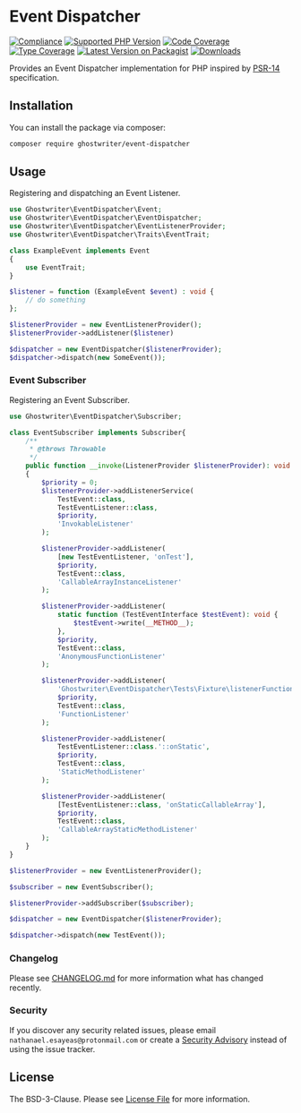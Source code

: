 # Event Dispatcher

[![Compliance](https://github.com/ghostwriter/event-dispatcher/actions/workflows/compliance.yml/badge.svg)](https://github.com/ghostwriter/event-dispatcher/actions/workflows/compliance.yml)
[![Supported PHP Version](https://badgen.net/packagist/php/ghostwriter/event-dispatcher?color=8892bf)](https://www.php.net/supported-versions)
[![Code Coverage](https://codecov.io/gh/ghostwriter/event-dispatcher/branch/main/graph/badge.svg)](https://codecov.io/gh/ghostwriter/event-dispatcher)
[![Type Coverage](https://shepherd.dev/github/ghostwriter/event-dispatcher/coverage.svg)](https://shepherd.dev/github/ghostwriter/event-dispatcher)
[![Latest Version on Packagist](https://badgen.net/packagist/v/ghostwriter/event-dispatcher)](https://packagist.org/packages/ghostwriter/event-dispatcher)
[![Downloads](https://badgen.net/packagist/dt/ghostwriter/event-dispatcher?color=blue)](https://packagist.org/packages/ghostwriter/event-dispatcher)

Provides an Event Dispatcher implementation for PHP inspired by [PSR-14](https://www.php-fig.org/psr/psr-14/) specification.

## Installation

You can install the package via composer:

``` bash
composer require ghostwriter/event-dispatcher
```

## Usage

Registering and dispatching an Event Listener.

```php
use Ghostwriter\EventDispatcher\Event;
use Ghostwriter\EventDispatcher\EventDispatcher;
use Ghostwriter\EventDispatcher\EventListenerProvider;
use Ghostwriter\EventDispatcher\Traits\EventTrait;

class ExampleEvent implements Event
{
    use EventTrait;
}

$listener = function (ExampleEvent $event) : void {
    // do something
};

$listenerProvider = new EventListenerProvider();
$listenerProvider->addListener($listener)

$dispatcher = new EventDispatcher($listenerProvider);
$dispatcher->dispatch(new SomeEvent());
```

### Event Subscriber

Registering an Event Subscriber.

```php
use Ghostwriter\EventDispatcher\Subscriber;

class EventSubscriber implements Subscriber{
    /**
     * @throws Throwable
     */
    public function __invoke(ListenerProvider $listenerProvider): void
    {
        $priority = 0;
        $listenerProvider->addListenerService(
            TestEvent::class,
            TestEventListener::class,
            $priority,
            'InvokableListener'
        );

        $listenerProvider->addListener(
            [new TestEventListener, 'onTest'],
            $priority,
            TestEvent::class,
            'CallableArrayInstanceListener'
        );

        $listenerProvider->addListener(
            static function (TestEventInterface $testEvent): void {
                $testEvent->write(__METHOD__);
            },
            $priority,
            TestEvent::class,
            'AnonymousFunctionListener'
        );

        $listenerProvider->addListener(
            'Ghostwriter\EventDispatcher\Tests\Fixture\listenerFunction',
            $priority,
            TestEvent::class,
            'FunctionListener'
        );

        $listenerProvider->addListener(
            TestEventListener::class.'::onStatic',
            $priority,
            TestEvent::class,
            'StaticMethodListener'
        );

        $listenerProvider->addListener(
            [TestEventListener::class, 'onStaticCallableArray'],
            $priority,
            TestEvent::class,
            'CallableArrayStaticMethodListener'
        );
    }
}

$listenerProvider = new EventListenerProvider();

$subscriber = new EventSubscriber();

$listenerProvider->addSubscriber($subscriber);

$dispatcher = new EventDispatcher($listenerProvider);

$dispatcher->dispatch(new TestEvent());
```

### Changelog

Please see [CHANGELOG.md](./CHANGELOG.md) for more information what has changed recently.

### Security

If you discover any security related issues, please email `nathanael.esayeas@protonmail.com` or create a [Security Advisory](https://github.com/ghostwriter/event-dispatcher/security/advisories/new) instead of using the issue tracker.

## License

The BSD-3-Clause. Please see [License File](./LICENSE) for more information.
